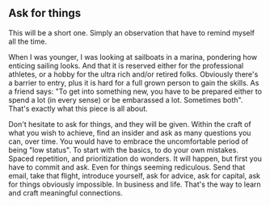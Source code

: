 ## Ask for things

This will be a short one. Simply an observation that have to remind myself all the time. 

When I was younger, I was looking at sailboats in a marina, pondering how enticing sailing looks. And that it is reserved either for the professional athletes, or a hobby for the ultra rich and/or retired folks.
Obviously there's a barrier to entry, plus it is hard for a full grown person to gain the skills. As a friend says: "To get into something new, you have to be prepared either to spend a lot (in every sense) or be embarassed a lot. Sometimes both". That's exactly what this piece is all about.

Don't hesitate to ask for things, and they will be given. Within the craft of what you wish to achieve, find an insider and ask as many questions you can, over time. You would have to embrace the uncomfortable period of being "low status". To start with the basics, to do your own mistakes.
Spaced repetition, and prioritization do wonders. It will happen, but first you have to commit and ask. Even for things seeming rediculous. Send that email, take that flight, introduce yourself, ask for advice, ask for capital, ask for things obviously impossible. In business and life. That's the way to learn and craft meaningful connections. 


